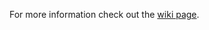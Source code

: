 For more information check out the [wiki page](https://bitbucket.org/Mobalt/common-codebase/wiki/Home).
